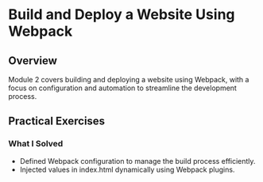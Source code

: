 # Build and Deploy a Website Using Webpack

## Overview
Module 2 covers building and deploying a website using Webpack, with a focus on configuration and automation to streamline the development process.

## Practical Exercises
### What I Solved
- Defined Webpack configuration to manage the build process efficiently.
- Injected values in index.html dynamically using Webpack plugins.
